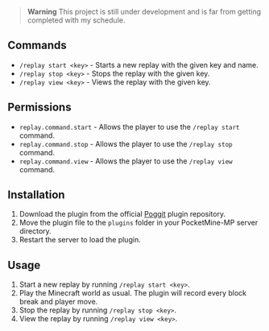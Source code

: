 > **Warning**
> This project is still under development and is far from getting completed with my schedule.

## Commands

- `/replay start <key>` - Starts a new replay with the given key and name.
- `/replay stop <key>` - Stops the replay with the given key.
- `/replay view <key>` - Views the replay with the given key.

## Permissions

- `replay.command.start` - Allows the player to use the `/replay start` command.
- `replay.command.stop` - Allows the player to use the `/replay stop` command.
- `replay.command.view` - Allows the player to use the `/replay view` command.

## Installation

1. Download the plugin from the official [Poggit](https://poggit.pmmp.io/ci/nopenotdark/ReplaySystem) plugin repository.
2. Move the plugin file to the `plugins` folder in your PocketMine-MP server directory.
3. Restart the server to load the plugin.

## Usage

1. Start a new replay by running `/replay start <key>`.
2. Play the Minecraft world as usual. The plugin will record every block break and player move.
3. Stop the replay by running `/replay stop <key>`.
4. View the replay by running `/replay view <key>`.
